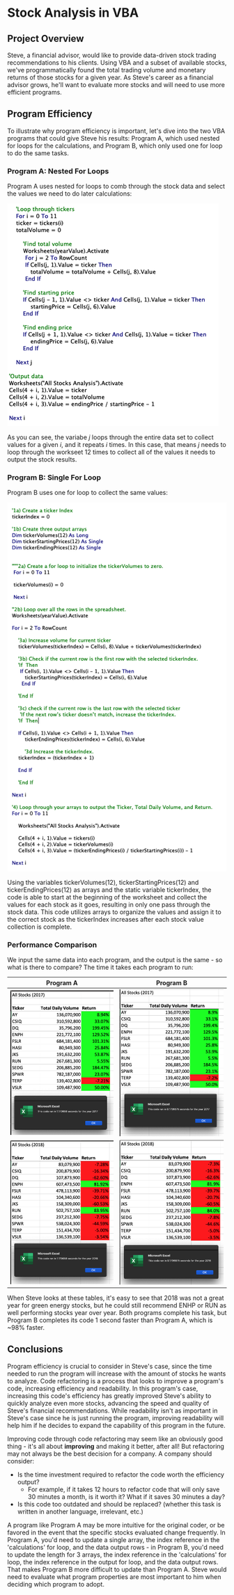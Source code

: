 # Stock Analysis in VBA

## Project Overview
Steve, a financial advisor, would like to provide data-driven stock trading recommendations to his clients. Using VBA and a subset of available stocks, we've programmatically found the total trading volume and monetary returns of those stocks for a given year. As Steve's career as a financial advisor grows, he'll want to evaluate more stocks and will need to use more efficient programs. 

## Program Efficiency
To illustrate why program efficiency is important, let's dive into the two VBA programs that could give Steve his results: Program A, which used nested for loops for the calculations, and Program B, which only used one for loop to do the same tasks.

### Program A: Nested For Loops

Program A uses nested for loops to comb through the stock data and select the values we need to do later calculations:

![Program A code](https://github.com/kaileymd/stock-analysis/blob/main/Resources/Program%20A%20code.png)

As you can see, the variabe *j* loops through the entire data set to collect values for a given *i*, and it repeats *i* times. In this case, that means *j* needs to loop through the workseet 12 times to collect all of the values it needs to output the stock results.

### Program B: Single For Loop

Program B uses one for loop to collect the same values:

![Program B code](https://github.com/kaileymd/stock-analysis/blob/main/Resources/Program%20B%20code.png)

Using the variables tickerVolumes(12), tickerStartingPrices(12) and tickerEndingPrices(12) as arrays and the static variable tickerIndex, the code is able to start at the beginning of the worksheet and collect the values for each stock as it goes, resulting in only one pass through the stock data. This code utilizes arrays to organize the values and assign it to the correct stock as the tickerIndex increases after each stock value collection is complete.

### Performance Comparison
We input the same data into each program, and the output is the same - so what is there to compare? The time it takes each program to run:

| Program A | Program B |
|:---------:|:---------:|
|![Nested_Loops_2017](https://github.com/kaileymd/stock-analysis/blob/main/Resources/Nested_Loops_2017.png)|![VBA_Challenge_2017](https://github.com/kaileymd/stock-analysis/blob/main/Resources/VBA_Challenge_2017.png)|
|![Nested_For_Loops_2018](https://github.com/kaileymd/stock-analysis/blob/main/Resources/Nested_Loops_2018.png)|![VBA_Challenge_2018](https://github.com/kaileymd/stock-analysis/blob/main/Resources/VBA_Challenge_2018.png)|

When Steve looks at these tables, it's easy to see that 2018 was not a great year for green energy stocks, but he could still recommend ENHP or RUN as well performing stocks year over year. Both programs complete his task, but Program B completes its code 1 second faster than Program A, which is ~98% faster.

## Conclusions

Program efficiency is crucial to consider in Steve's case, since the time needed to run the program will increase with the amount of stocks he wants to analyze. Code refactoring is a process that looks to improve a program's code, increasing efficiency and readability. In this program's case, increasing this code's efficiency has greatly improved Steve's ability to quickly analyze even more stocks, advancing the speed and quality of Steve's financial recommendations. While readability isn't as important in Steve's case since he is just running the program, improving readability will help him if he decides to expand the capability of this program in the future.

Improving code through code refactoring may seem like an obviously good thing - it's all about **improving** and making it better, after all! But refactoring may not always be the best decision for a company. A company should consider:
- Is the time investment required to refactor the code worth the efficiency output?
  - For example, if it takes 12 hours to refactor code that will only save 30 minutes a month, is it worth it? What if it saves 30 minutes a day?
- Is this code too outdated and should be replaced? (whether this task is written in another language, irrelevant, etc.)

A program like Program A may be more intuitive for the original coder, or be favored in the event that the specific stocks evaluated change frequently. In Program A, you'd need to update a single array, the index reference in the 'calculations' for loop, and the data output rows - in Program B, you'd need to update the length for 3 arrays, the index reference in the 'calculations' for loop, the index reference in the output for loop, and the data output rows. That makes Program B more difficult to update than Program A. Steve would need to evaluate what program properties are most important to him when deciding which program to adopt.
